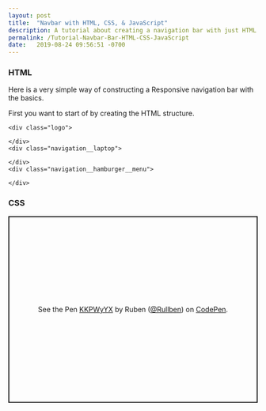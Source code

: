 ```yaml
---
layout: post
title:  "Navbar with HTML, CSS, & JavaScript"
description: A tutorial about creating a navigation bar with just HTML and CSS (SCSS) for a website.  This includes using CSS modules like Flexbox and Media Queries.
permalink: /Tutorial-Navbar-Bar-HTML-CSS-JavaScript
date:   2019-08-24 09:56:51 -0700
---
```

### HTML

Here is a very simple way of constructing a Responsive navigation bar with the basics. 

First you want to start of by creating the HTML structure.

    <div class="logo">
        
    </div>
    <div class="navigation__laptop">

    </div>
    <div class="navigation__hamburger__menu">
        
    </div>

### CSS

<p class="codepen" data-height="378" data-theme-id="dark" data-default-tab="html,result" data-user="Rullben" data-slug-hash="KKPWyYX" data-preview="true" style="height: 378px; box-sizing: border-box; display: flex; align-items: center; justify-content: center; border: 2px solid; margin: 1em 0; padding: 1em;" data-pen-title="KKPWyYX">
  <span>See the Pen <a href="https://codepen.io/Rullben/pen/KKPWyYX/">
  KKPWyYX</a> by Ruben (<a href="https://codepen.io/Rullben">@Rullben</a>)
  on <a href="https://codepen.io">CodePen</a>.</span>
</p>
<script async src="https://static.codepen.io/assets/embed/ei.js"></script>